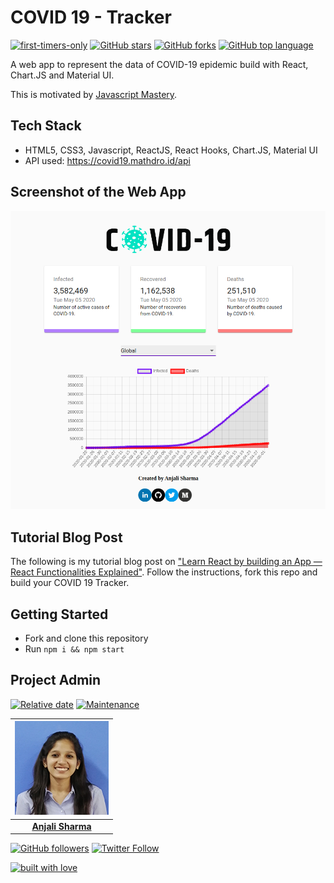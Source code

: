 # COVID 19 - Tracker

[![first-timers-only](https://img.shields.io/badge/first--timers--only-friendly-tomato.svg?style=flat&logo=git)](https://github.com/AnjaliSharma1234/COVID19-Tracker/issues) [![GitHub stars](https://img.shields.io/github/stars/AnjaliSharma1234/COVID19-Tracker.svg?logo=github)](https://github.com/AnjaliSharma1234/COVID19-Tracker/stargazers) [![GitHub forks](https://img.shields.io/github/forks/AnjaliSharma1234/COVID19-Tracker.svg?logo=github&color=teal)](https://github.com/AnjaliSharma1234/COVID19-Tracker/network) [![GitHub top language](https://img.shields.io/github/languages/top/AnjaliSharma1234/COVID19-Tracker?color=yellow&logo=javascript)](https://github.com/AnjaliSharma1234/COVID19-Tracker)

A web app to represent the data of COVID-19 epidemic build with React, Chart.JS and Material UI.

This is motivated by [Javascript Mastery](https://www.youtube.com/watch?v=khJlrj3Y6Ls).

## Tech Stack

- HTML5, CSS3, Javascript, ReactJS, React Hooks, Chart.JS, Material UI
- API used: https://covid19.mathdro.id/api

## Screenshot of the Web App

![](assests/webappSS.png)


## Tutorial Blog Post

The following is my tutorial blog post on ["Learn React by building an App — React Functionalities Explained"](https://medium.com/mobile-web-dev/learn-react-by-building-a-to-do-app-react-functionalities-explained-74f466e9396). Follow the instructions, fork this repo and build your COVID 19 Tracker.

## Getting Started

- Fork and clone this repository
- Run `npm i && npm start`

## Project Admin

[![Relative date](https://img.shields.io/date/1577392258?color=important&label=started&logo=github)](https://github.com/AnjaliSharma1234/) [![Maintenance](https://img.shields.io/maintenance/yes/2020?color=green&logo=github)](https://github.com/AnjaliSharma1234/)

| ![](assests/anjali-sharma.png) |
| :----------------------------------------------------------: |
| **[Anjali Sharma](https://www.linkedin.com/in/anjalisharmaaa/)**  |

[![GitHub followers](https://img.shields.io/github/followers/AnjaliSharma1234.svg?label=Follow%20@AnjaliSharma1234&style=social)](https://github.com/AnjaliSharma1234/) [![Twitter Follow](https://img.shields.io/twitter/follow/AnjaliiSharmaaa?style=social)](https://twitter.com/AnjaliiSharmaaa) 

[![built with love](https://forthebadge.com/images/badges/built-with-love.svg)](https://github.com/AnjaliSharma1234/)
